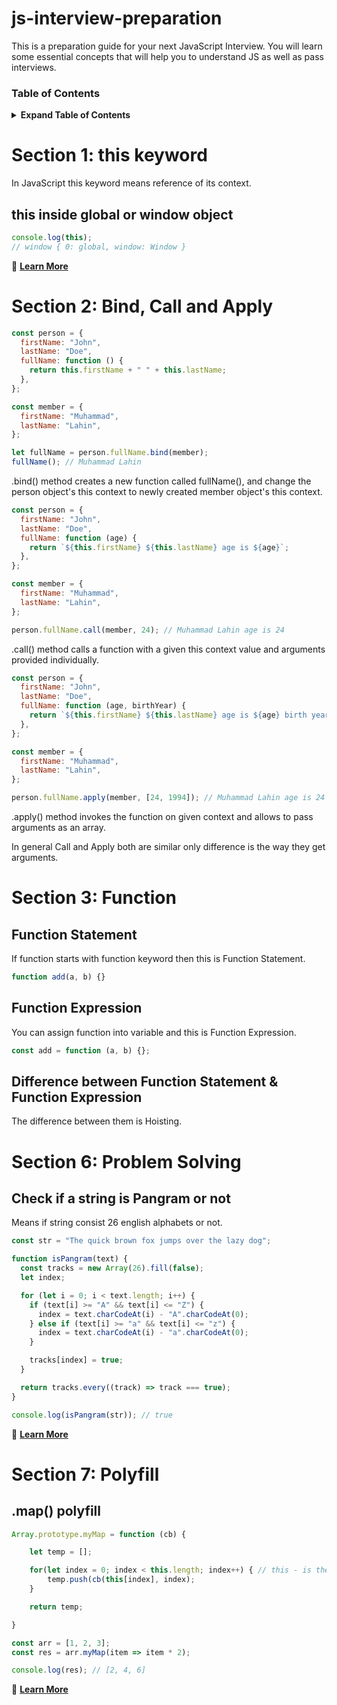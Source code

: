 # js-interview-preparation

This is a preparation guide for your next JavaScript Interview. You will learn some essential concepts that will help you to understand JS as well as pass interviews.

### Table of Contents

<details>

<summary><b>Expand Table of Contents</b></summary>

- [Section 1: this keyword](#section-1-this-keyword)
- [Section 2: Bind, Call and Apply](#section-2-bind-call-and-apply)
- [Section 3: Function](#section-3-function)
- [Section 4: Hoisting]
- [Section 5: Closure]
- [Section 6: Problem Solving](#section-6-problem-solving)
- [Section 7: Polyfill](#section-7-polyfill)

</details>

# Section 1: this keyword

In JavaScript this keyword means reference of its context.

## this inside global or window object

```js
console.log(this);
// window { 0: global, window: Window }
```

🔗 [**Learn More**](./sections/this/README.md)

# Section 2: Bind, Call and Apply

```js
const person = {
  firstName: "John",
  lastName: "Doe",
  fullName: function () {
    return this.firstName + " " + this.lastName;
  },
};

const member = {
  firstName: "Muhammad",
  lastName: "Lahin",
};

let fullName = person.fullName.bind(member);
fullName(); // Muhammad Lahin
```

.bind() method creates a new function called fullName(), and change the person object's this context to newly created member object's this context.

```js
const person = {
  firstName: "John",
  lastName: "Doe",
  fullName: function (age) {
    return `${this.firstName} ${this.lastName} age is ${age}`;
  },
};

const member = {
  firstName: "Muhammad",
  lastName: "Lahin",
};

person.fullName.call(member, 24); // Muhammad Lahin age is 24
```

.call() method calls a function with a given this context value and arguments provided individually.

```js
const person = {
  firstName: "John",
  lastName: "Doe",
  fullName: function (age, birthYear) {
    return `${this.firstName} ${this.lastName} age is ${age} birth year is ${birthYear}`;
  },
};

const member = {
  firstName: "Muhammad",
  lastName: "Lahin",
};

person.fullName.apply(member, [24, 1994]); // Muhammad Lahin age is 24 birth year is 1994
```

.apply() method invokes the function on given context and allows to pass arguments as an array.

In general Call and Apply both are similar only difference is the way they get arguments.

# Section 3: Function

## Function Statement

If function starts with function keyword then this is Function Statement.

```js
function add(a, b) {}
```

## Function Expression

You can assign function into variable and this is Function Expression.

```js
const add = function (a, b) {};
```

## Difference between Function Statement & Function Expression

The difference between them is Hoisting.

# Section 6: Problem Solving

## Check if a string is Pangram or not

Means if string consist 26 english alphabets or not.

```js
const str = "The quick brown fox jumps over the lazy dog";

function isPangram(text) {
  const tracks = new Array(26).fill(false);
  let index;

  for (let i = 0; i < text.length; i++) {
    if (text[i] >= "A" && text[i] <= "Z") {
      index = text.charCodeAt(i) - "A".charCodeAt(0);
    } else if (text[i] >= "a" && text[i] <= "z") {
      index = text.charCodeAt(i) - "a".charCodeAt(0);
    }

    tracks[index] = true;
  }

  return tracks.every((track) => track === true);
}

console.log(isPangram(str)); // true
```

🔗 [**Learn More**](./sections/problem-solving/README.md)

# Section 7: Polyfill

## .map() polyfill

```js
Array.prototype.myMap = function (cb) {

    let temp = [];

    for(let index = 0; index < this.length; index++) { // this - is the actual object that is currently attached with myMap parent
        temp.push(cb(this[index], index);
    }

    return temp;

}

const arr = [1, 2, 3];
const res = arr.myMap(item => item * 2);

console.log(res); // [2, 4, 6]
```

🔗 [**Learn More**](./sections/polyfill/README.md)
